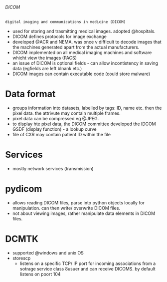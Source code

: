 ###### DICOM
    digital imaging and communications in medicine (DICOM)
- used for storing and trasmitting medical images. adopted @hospitals.
- DICOM defines protocols for image exchange
- developed @ACR and NEMA. was once v difficult to decode images that the machines generated apart from the actual manufacturers.
- DICOM implemented on all medical imaging machines and software whicht view the images (PACS)
- an issue of DICOM is optional fields - can allow incontistency in saving data (egfields are left blnank etc.)
- DICOM images can contain executable code (could store malware)

# Data format
- groups information into datasets, labelled by tags: ID, name etc. then the pixel data. the attrivute may contain multiple frames. 
- pixel data can be compressed eg @JPEG.
- to display hte pixel data, the DICOM committee developed the IDCOM GSDF (display function) - a lookup curve
- file of CXR may contain patient ID within the file

# Services
- mostly network services (transmission)



# pydicom
- allows reading DICOM files, parse into python objects locally for manipulation. can then write/ overwrite DICOM files.
- not about viewing images, rather manipulate data elements in DICOM files.

# DCMTK
- supported @windows and unix OS
- storescp
    + listens on a specific TCP/ IP port for incoming associations from a sotrage service class 8usuer and can receive DICOMS. by default listens on poort 104
